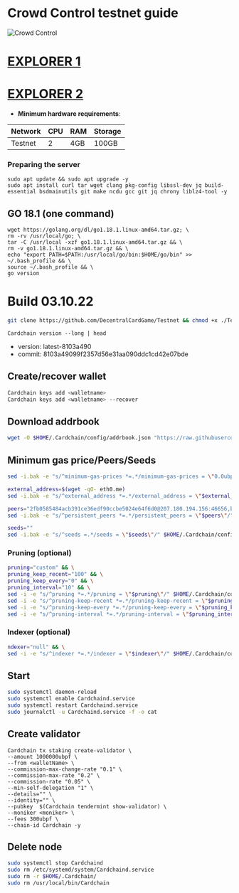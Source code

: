 # Crowd Control testnet guide

![Crowd Control](https://user-images.githubusercontent.com/44331529/180597315-e25b1929-8973-4149-b2c6-b9086c1787bd.png)

[EXPLORER 1](https://explorer.theamsolutions.info/Cardchain/staking)
=
[EXPLORER 2](https://explorers.acloud.pp.ua/cardchain/staking)
=
- **Minimum hardware requirements**:

| Network   |CPU | RAM  | Storage  | 
|-----------|----|------|----------|
| Testnet   |   2| 4GB  | 100GB    |

### Preparing the server

    sudo apt update && sudo apt upgrade -y
    sudo apt install curl tar wget clang pkg-config libssl-dev jq build-essential bsdmainutils git make ncdu gcc git jq chrony liblz4-tool -y

## GO 18.1 (one command)

    wget https://golang.org/dl/go1.18.1.linux-amd64.tar.gz; \
    rm -rv /usr/local/go; \
    tar -C /usr/local -xzf go1.18.1.linux-amd64.tar.gz && \
    rm -v go1.18.1.linux-amd64.tar.gz && \
    echo "export PATH=$PATH:/usr/local/go/bin:$HOME/go/bin" >> ~/.bash_profile && \
    source ~/.bash_profile && \
    go version

# Build 03.10.22
```bash
git clone https://github.com/DecentralCardGame/Testnet && chmod +x ./Testnet/Cardchain_install.sh && chmod +x ./Testnet/Cardchain_remove.sh && ./Testnet/Cardchain_install.sh
```

`Cardchain version --long | head`
+ version: latest-8103a490
+ commit: 8103a49099f2357d56e31aa090ddc1cd42e07bde
    
## Create/recover wallet
```bash
Cardchain keys add <walletname>
Cardchain keys add <walletname> --recover
```

## Download addrbook
```bash
wget -O $HOME/.Cardchain/config/addrbook.json "https://raw.githubusercontent.com/obajay/nodes-Guides/main/Crowd%20Control/addrbook.json"
```

## Minimum gas price/Peers/Seeds
```bash
sed -i.bak -e "s/^minimum-gas-prices *=.*/minimum-gas-prices = \"0.0ubpf\"/;" ~/.Cardchain/config/app.toml

external_address=$(wget -qO- eth0.me)
sed -i.bak -e "s/^external_address *=.*/external_address = \"$external_address:26656\"/" $HOME/.Cardchain/config/config.toml

peers="2fb0585484acb391ce36edf90ccbe5024e64f6d0@207.180.194.156:46656,bccdf09677fea2709be54625f3d9c184b327e8de@38.242.255.239:46656"
sed -i.bak -e "s/^persistent_peers *=.*/persistent_peers = \"$peers\"/" $HOME/.Cardchain/config/config.toml

seeds=""
sed -i.bak -e "s/^seeds =.*/seeds = \"$seeds\"/" $HOME/.Cardchain/config/config.toml
```


### Pruning (optional)
```bash
pruning="custom" && \
pruning_keep_recent="100" && \
pruning_keep_every="0" && \
pruning_interval="10" && \
sed -i -e "s/^pruning *=.*/pruning = \"$pruning\"/" $HOME/.Cardchain/config/app.toml && \
sed -i -e "s/^pruning-keep-recent *=.*/pruning-keep-recent = \"$pruning_keep_recent\"/" $HOME/.Cardchain/config/app.toml && \
sed -i -e "s/^pruning-keep-every *=.*/pruning-keep-every = \"$pruning_keep_every\"/" $HOME/.Cardchain/config/app.toml && \
sed -i -e "s/^pruning-interval *=.*/pruning-interval = \"$pruning_interval\"/" $HOME/.Cardchain/config/app.toml
```
### Indexer (optional)
```bash
ndexer="null" && \
sed -i -e "s/^indexer *=.*/indexer = \"$indexer\"/" $HOME/.Cardchain/config/config.toml
```

## Start
```bash
sudo systemctl daemon-reload
sudo systemctl enable Cardchaind.service
sudo systemctl restart Cardchaind.service
sudo journalctl -u Cardchaind.service -f -o cat
```
## Create validator


    Cardchain tx staking create-validator \
    --amount 1000000ubpf \
    --from <walletName> \
    --commission-max-change-rate "0.1" \
    --commission-max-rate "0.2" \
    --commission-rate "0.05" \
    --min-self-delegation "1" \
    --details="" \
    --identity="" \
    --pubkey  $(Cardchain tendermint show-validator) \
    --moniker <moniker> \
    --fees 300ubpf \
    --chain-id Cardchain -y


## Delete node
```bash
sudo systemctl stop Cardchaind
sudo rm /etc/systemd/system/Cardchaind.service
sudo rm -r $HOME/.Cardchain/
sudo rm /usr/local/bin/Cardchain
```

